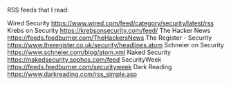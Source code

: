 RSS feeds that I read:

Wired Security    https://www.wired.com/feed/category/security/latest/rss
Krebs on Security    https://krebsonsecurity.com/feed/
The Hacker News    https://feeds.feedburner.com/TheHackersNews
The Register - Security    https://www.theregister.co.uk/security/headlines.atom
Schneier on Security    https://www.schneier.com/blog/atom.xml
Naked Security    https://nakedsecurity.sophos.com/feed
SecurityWeek    https://feeds.feedburner.com/securityweek
Dark Reading     https://www.darkreading.com/rss_simple.asp
